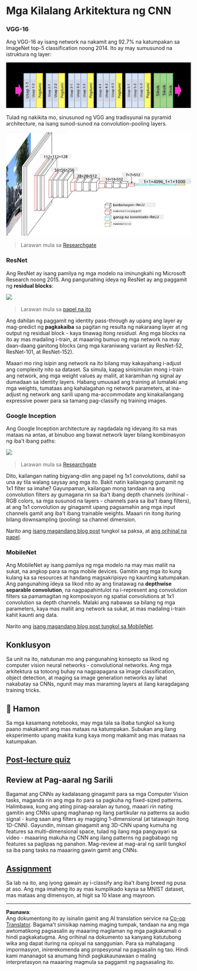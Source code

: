 <!--
CO_OP_TRANSLATOR_METADATA:
{
  "original_hash": "2f7b97b375358cb51a1e098df306bf73",
  "translation_date": "2025-08-28T02:29:54+00:00",
  "source_file": "lessons/4-ComputerVision/07-ConvNets/CNN_Architectures.md",
  "language_code": "tl"
}
-->
# Mga Kilalang Arkitektura ng CNN

### VGG-16

Ang VGG-16 ay isang network na nakamit ang 92.7% na katumpakan sa ImageNet top-5 classification noong 2014. Ito ay may sumusunod na istruktura ng layer:

![ImageNet Layers](../../../../../translated_images/vgg-16-arch1.d901a5583b3a51baeaab3e768567d921e5d54befa46e1e642616c5458c934028.tl.jpg)

Tulad ng nakikita mo, sinusunod ng VGG ang tradisyunal na pyramid architecture, na isang sunod-sunod na convolution-pooling layers.

![ImageNet Pyramid](../../../../../translated_images/vgg-16-arch.64ff2137f50dd49fdaa786e3f3a975b3f22615efd13efb19c5d22f12e01451a1.tl.jpg)

> Larawan mula sa [Researchgate](https://www.researchgate.net/figure/Vgg16-model-structure-To-get-the-VGG-NIN-model-we-replace-the-2-nd-4-th-6-th-7-th_fig2_335194493)

### ResNet

Ang ResNet ay isang pamilya ng mga modelo na iminungkahi ng Microsoft Research noong 2015. Ang pangunahing ideya ng ResNet ay ang paggamit ng **residual blocks**:

<img src="images/resnet-block.png" width="300"/>

> Larawan mula sa [papel na ito](https://arxiv.org/pdf/1512.03385.pdf)

Ang dahilan ng paggamit ng identity pass-through ay upang ang layer ay mag-predict ng **pagkakaiba** sa pagitan ng resulta ng nakaraang layer at ng output ng residual block - kaya tinawag itong *residual*. Ang mga blocks na ito ay mas madaling i-train, at maaaring bumuo ng mga network na may daan-daang ganitong blocks (ang mga karaniwang variant ay ResNet-52, ResNet-101, at ResNet-152).

Maaari mo ring isipin ang network na ito bilang may kakayahang i-adjust ang complexity nito sa dataset. Sa simula, kapag sinisimulan mong i-train ang network, ang mga weight values ay maliit, at karamihan ng signal ay dumadaan sa identity layers. Habang umuusad ang training at lumalaki ang mga weights, tumataas ang kahalagahan ng network parameters, at ina-adjust ng network ang sarili upang ma-accommodate ang kinakailangang expressive power para sa tamang pag-classify ng training images.

### Google Inception

Ang Google Inception architecture ay nagdadala ng ideyang ito sa mas mataas na antas, at binubuo ang bawat network layer bilang kombinasyon ng iba't ibang paths:

<img src="images/inception.png" width="400"/>

> Larawan mula sa [Researchgate](https://www.researchgate.net/figure/Inception-module-with-dimension-reductions-left-and-schema-for-Inception-ResNet-v1_fig2_355547454)

Dito, kailangan nating bigyang-diin ang papel ng 1x1 convolutions, dahil sa una ay tila walang saysay ang mga ito. Bakit natin kailangang gumamit ng 1x1 filter sa imahe? Gayunpaman, kailangan mong tandaan na ang convolution filters ay gumagana rin sa iba't ibang depth channels (orihinal - RGB colors, sa mga susunod na layers - channels para sa iba't ibang filters), at ang 1x1 convolution ay ginagamit upang pagsamahin ang mga input channels gamit ang iba't ibang trainable weights. Maaari rin itong ituring bilang downsampling (pooling) sa channel dimension.

Narito ang [isang magandang blog post](https://medium.com/analytics-vidhya/talented-mr-1x1-comprehensive-look-at-1x1-convolution-in-deep-learning-f6b355825578) tungkol sa paksa, at [ang orihinal na papel](https://arxiv.org/pdf/1312.4400.pdf).

### MobileNet

Ang MobileNet ay isang pamilya ng mga modelo na may mas maliit na sukat, na angkop para sa mga mobile devices. Gamitin ang mga ito kung kulang ka sa resources at handang magsakripisyo ng kaunting katumpakan. Ang pangunahing ideya sa likod nito ay ang tinatawag na **depthwise separable convolution**, na nagpapahintulot na i-represent ang convolution filters sa pamamagitan ng komposisyon ng spatial convolutions at 1x1 convolution sa depth channels. Malaki ang nabawas sa bilang ng mga parameters, kaya mas maliit ang network sa sukat, at mas madaling i-train kahit kaunti ang data.

Narito ang [isang magandang blog post tungkol sa MobileNet](https://medium.com/analytics-vidhya/image-classification-with-mobilenet-cc6fbb2cd470).

## Konklusyon

Sa unit na ito, natutunan mo ang pangunahing konsepto sa likod ng computer vision neural networks - convolutional networks. Ang mga arkitektura sa totoong buhay na nagpapagana sa image classification, object detection, at maging sa image generation networks ay lahat nakabatay sa CNNs, ngunit may mas maraming layers at ilang karagdagang training tricks.

## 🚀 Hamon

Sa mga kasamang notebooks, may mga tala sa ibaba tungkol sa kung paano makakamit ang mas mataas na katumpakan. Subukan ang ilang eksperimento upang makita kung kaya mong makamit ang mas mataas na katumpakan.

## [Post-lecture quiz](https://red-field-0a6ddfd03.1.azurestaticapps.net/quiz/207)

## Review at Pag-aaral ng Sarili

Bagamat ang CNNs ay kadalasang ginagamit para sa mga Computer Vision tasks, maganda rin ang mga ito para sa pagkuha ng fixed-sized patterns. Halimbawa, kung ang ating pinag-aaralan ay tunog, maaari rin nating gamitin ang CNNs upang maghanap ng ilang partikular na patterns sa audio signal - kung saan ang filters ay magiging 1-dimensional (at tatawagin itong 1D-CNN). Gayundin, minsan ginagamit ang 3D-CNN upang kumuha ng features sa multi-dimensional space, tulad ng ilang mga pangyayari sa video - maaaring makuha ng CNN ang ilang patterns ng pagbabago ng features sa paglipas ng panahon. Mag-review at mag-aral ng sarili tungkol sa iba pang tasks na maaaring gawin gamit ang CNNs.

## [Assignment](lab/README.md)

Sa lab na ito, ang iyong gawain ay i-classify ang iba't ibang breed ng pusa at aso. Ang mga imaheng ito ay mas kumplikado kaysa sa MNIST dataset, mas mataas ang dimensyon, at higit sa 10 klase ang mayroon.

---

**Paunawa**:  
Ang dokumentong ito ay isinalin gamit ang AI translation service na [Co-op Translator](https://github.com/Azure/co-op-translator). Bagama't sinisikap naming maging tumpak, tandaan na ang mga awtomatikong pagsasalin ay maaaring maglaman ng mga pagkakamali o hindi pagkakatugma. Ang orihinal na dokumento sa kanyang katutubong wika ang dapat ituring na opisyal na sanggunian. Para sa mahalagang impormasyon, inirerekomenda ang propesyonal na pagsasalin ng tao. Hindi kami mananagot sa anumang hindi pagkakaunawaan o maling interpretasyon na maaaring magmula sa paggamit ng pagsasaling ito.